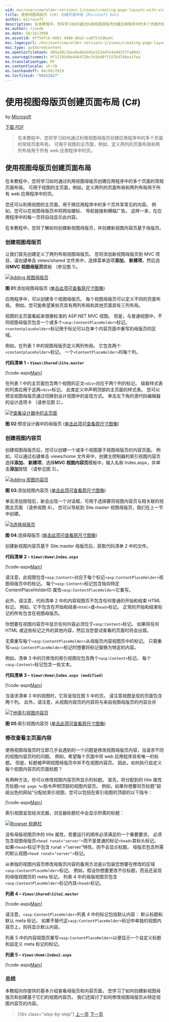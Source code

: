 ```yaml
---
uid: mvc/overview/older-versions-1/views/creating-page-layouts-with-view-master-pages-cs
title: 使用视图母版页 (C#) 创建页面布局 |Microsoft Docs
author: microsoft
description: 在本教程中，您将学习如何通过利用视图母版页创建应用程序中的多个页面的常规页面布局。 可以使用...
ms.author: riande
ms.date: 10/16/2008
ms.assetid: dff54fcb-68b1-4488-89a2-ca97532d6a4c
msc.legacyurl: /mvc/overview/older-versions-1/views/creating-page-layouts-with-view-master-pages-cs
msc.type: authoredcontent
ms.openlocfilehash: d09a38c2bea9e8beb91e322ed7e4a9d337fa0843
ms.sourcegitcommit: 0f1119340e4464720cfd16d0ff15764746ea1fea
ms.translationtype: MT
ms.contentlocale: zh-CN
ms.lasthandoff: 04/09/2019
ms.locfileid: "59412627"
---
```

# <a name="creating-page-layouts-with-view-master-pages-c"></a>使用视图母版页创建页面布局 (C#)

by [Microsoft](https://github.com/microsoft)

[下载 PDF](http://download.microsoft.com/download/e/f/3/ef3f2ff6-7424-48f7-bdaa-180ef64c3490/ASPNET_MVC_Tutorial_12_CS.pdf)

> 在本教程中，您将学习如何通过利用视图母版页创建应用程序中的多个页面的常规页面布局。 可用于视图的主页面，例如，定义两列的页面布局和两列布局用于所有 web 应用程序中的页。


## <a name="creating-page-layouts-with-view-master-pages"></a>使用视图母版页创建页面布局

在本教程中，您将学习如何通过利用视图母版页创建应用程序中的多个页面的常规页面布局。 可用于视图的主页面，例如，定义两列的页面布局和两列布局用于所有 web 应用程序中的页。

您还可以利用视图的主页面，用于跨应用程序中的多个页共享常见的内容。 例如，您可以在视图母版页中将网站徽标、 导航链接和横幅广告。 这样一来，在应用程序中的每一页将自动显示此内容。

在本教程中，您将了解如何创建新视图母版页，并创建新视图内容页基于母版页。

### <a name="creating-a-view-master-page"></a>创建视图母版页

让我们首先创建定义了两列布局视图母版页。 您将添加新视图母版页到 MVC 项目，请右键单击 views/shared 文件夹中，选择菜单选项**添加、 新建项**，然后选择**MVC 视图母版页**模板 （参见图 1）。


[![Adding 视图母版页](creating-page-layouts-with-view-master-pages-cs/_static/image2.png)](creating-page-layouts-with-view-master-pages-cs/_static/image1.png)

**图 01**:添加视图母版页 ([单击此项可查看原尺寸图像](creating-page-layouts-with-view-master-pages-cs/_static/image3.png))


应用程序中，可以创建多个视图母版页。 每个视图母版页可以定义不同的页面布局。 例如，您可能希望某些页具有两列布局和其他页面具有三列布局。

视图的主页面看起来很像标准的 ASP.NET MVC 视图。 但是，与普通视图中，不同视图母版页包含一个或多个`<asp:ContentPlaceHolder>`标记。 `<contentplaceholder>`标记用于标记可以在单个内容页面中重写的母版页的区域。

例如，在列表 1 中的视图母版页定义两列布局。 它包含两个`<contentplaceholder>`标记。 一个`<ContentPlaceHolder>`的每个列。

**代码清单 1 – `Views\Shared\Site.master`**

[!code-aspx[Main](creating-page-layouts-with-view-master-pages-cs/samples/sample1.aspx)]

在列表 1 中的主页面包含两个视图的正文`<div>`对应于两个列的标记。 级联样式表的列类应用于这两`<div>`标记。 此类定义中声明顶部的主页面的样式表。 您可以预览视图母版页通过切换到设计视图中的呈现方式。 单击左下角的源代码编辑器的设计选项卡 （请参见图 2）。


[![P查看设计器中的主页面](creating-page-layouts-with-view-master-pages-cs/_static/image5.png)](creating-page-layouts-with-view-master-pages-cs/_static/image4.png)

**图 02**:预览设计器中的母版页 ([单击此项可查看原尺寸图像](creating-page-layouts-with-view-master-pages-cs/_static/image6.png))


### <a name="creating-a-view-content-page"></a>创建视图内容页

创建视图母版页后，您可以创建一个或多个视图基于视图母版页的内容页面。 例如，可以通过右键单击 views/home 文件夹中，创建主控制器的索引视图内容页选择**添加、 新建项**，选择**MVC 视图内容页**模板中，输入名称 Index.aspx，并单击**添加**按钮 （请参见图 3）。


[![Adding 视图内容页](creating-page-layouts-with-view-master-pages-cs/_static/image8.png)](creating-page-layouts-with-view-master-pages-cs/_static/image7.png)

**图 03**:添加视图内容页 ([单击此项可查看原尺寸图像](creating-page-layouts-with-view-master-pages-cs/_static/image9.png))


单击添加按钮后，新会出现一个对话框，可用于选择要将视图内容页与相关联的视图主页面 （请参阅图 4）。 您可以导航到 Site.master 视图母版页，我们在上一节中创建。


[![S选择母版页](creating-page-layouts-with-view-master-pages-cs/_static/image11.png)](creating-page-layouts-with-view-master-pages-cs/_static/image10.png)

**图 04**:选择母版页 ([单击此项可查看原尺寸图像](creating-page-layouts-with-view-master-pages-cs/_static/image12.png))


创建新视图内容页基于 Site.master 母版页后，获取代码清单 2 中的文件。

**代码清单 2 – `Views\Home\Index.aspx`**

[!code-aspx[Main](creating-page-layouts-with-view-master-pages-cs/samples/sample2.aspx)]

请注意，此视图包含`<asp:Content>`对应于每个标记`<asp:ContentPlaceHolder>`视图母版页中的标记。 每个`<asp:Content>`标记包含指向特定 ContentPlaceHolderID 属性`<asp:ContentPlaceHolder>`它重写。

此外，请注意，代码清单 2 中的内容视图页不包含任何普通的开始和结束 HTML 标记。 例如，它不包含在开始和结束`<html>`或`<head>`标记。 正常的开始和结束标记的所有包含在视图母版页。

你想要在视图内容页中显示任何内容必须位于`<asp:Content>`标记。 如果将任何 HTML 或这些标记之外的其他内容，然后当您尝试查看的页面时将会出错。

无需重写每个`<asp:ContentPlaceHolder>`从母版页内容视图页中的标记。 只需重写`<asp:ContentPlaceHolder>`标记时想要将标记替换为特定的内容。

例如，清单 3 中的已修改的索引视图仅包含两个`<asp:Content>`标记。 每个`<asp:Content>`标记包含一些文本。

**代码清单 3 – `Views\Home\Index.aspx (modified)`**

[!code-aspx[Main](creating-page-layouts-with-view-master-pages-cs/samples/sample3.aspx)]

当请求清单 3 中的视图时，它将呈现在图 5 中的页。 请注意视图呈现的页面包含两个列。 此外，请注意，从视图内容页的内容将与来自视图母版页的内容合并


[![T他索引视图内容页](creating-page-layouts-with-view-master-pages-cs/_static/image14.png)](creating-page-layouts-with-view-master-pages-cs/_static/image13.png)

**图 05**:索引视图内容页 ([单击此项可查看原尺寸图像](creating-page-layouts-with-view-master-pages-cs/_static/image15.png))


### <a name="modifying-view-master-page-content"></a>修改查看主页面内容

使用视图母版页时立即几乎会遇到的一个问题是修改视图母版页内容，当请求不同的视图内容页时的问题。 例如，希望每个页面中将 web 应用程序具有唯一的标题。 但是，标题被声明视图母版页中并不在视图内容页。 因此，如何执行自定义每个视图内容页的页面标题？

有两种方法，你可以修改视图内容页所显示的标题。 首先，将分配到的 title 属性页标题`<%@ page %>`指令声明顶部的视图内容页。 例如，如果你想要将页标题"超级出色的网站"分配给索引视图，您可以包括在索引视图的顶部的以下指令：

[!code-aspx[Main](creating-page-layouts-with-view-master-pages-cs/samples/sample4.aspx)]

索引视图呈现给浏览器，浏览器标题栏中会显示所需的标题：


[![Browser 标题栏](creating-page-layouts-with-view-master-pages-cs/_static/image17.png)](creating-page-layouts-with-view-master-pages-cs/_static/image16.png)


没有母版视图页中的 title 属性，若要运行的顺序必须满足的一个重要要求。 必须包含视图母版页`<head runat="server">`而不是普通的标记`<head>`其标头标记。 如果`<head>`标记不包含 runat ="server"特性，则不会显示标题。 母版页包含所需的默认视图`<head runat="server">`标记。

从单独的视图内容页修改母版页内容的备用方法是以包装您想要在修改的区域`<asp:ContentPlaceHolder>`标记。 例如，假设你想要更改不仅标题，而且还呈现的母版视图页的 meta 标记。 列表 4 中的母版视图页包含`<asp:ContentPlaceHolder>`标记内其`<head>`标记。

**列表 4 – `Views\Shared\Site2.master`**

[!code-aspx[Main](creating-page-layouts-with-view-master-pages-cs/samples/sample5.aspx)]

请注意，`<asp:ContentPlaceHolder>`列表 4 中的标记包括默认内容： 默认标题和默认 meta 标记。 如果不替代这`<asp:ContentPlaceHolder>`标记中单独的视图内容页上，则将显示默认内容。

列表 5 中的内容视图页重写`<asp:ContentPlaceHolder>`以便显示一个自定义标题和自定义 meta 标记的标记。

**列表 5 – `Views\Home\Index2.aspx`**

[!code-aspx[Main](creating-page-layouts-with-view-master-pages-cs/samples/sample6.aspx)]

### <a name="summary"></a>总结

本教程向你提供的基本介绍查看母版页和内容页面。 您学习了如何创建新视图母版页和创建基于它们的视图内容页。 我们还探讨了如何修改视图母版页从特定视图内容页的内容。

> [!div class="step-by-step"]
> [上一页](using-the-tagbuilder-class-to-build-html-helpers-cs.md)
> [下一页](passing-data-to-view-master-pages-cs.md)
